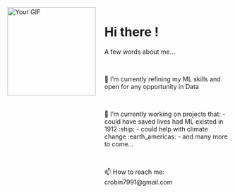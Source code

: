 <div style="display: flex;">
  <div style="flex: 1;">
    <img src="https://art.pixilart.com/9d54ee253ca2dec.gif" alt="Your GIF" height="200">
  </div>
  <div style="flex: 2; padding-left: 20px;">
    <h1>Hi there !</h1>
    <p>
      A few words about me...
    </p>
    <br>
    <p>
      🌱 I’m currently refining my ML skills and open for any opportunity in Data
    </p>
    <br>
    <p>
      🔭 I’m currently working on projects that: 
        - could have saved lives had ML existed in 1912 :ship:
        - could help with climate change :earth_americas:
        - and many more to come...
    </p>
    <br>
    <p>
      📫 How to reach me: crobin7991@gmail.com 
    </p>
  </div>
</div>
